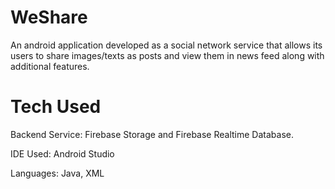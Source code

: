 # WeShare
An android application developed as a social network service that allows its users to share images/texts as posts and view them in news feed along with additional features.

# Tech Used

Backend Service: Firebase Storage and Firebase Realtime Database.

IDE Used: Android Studio

Languages: Java, XML
